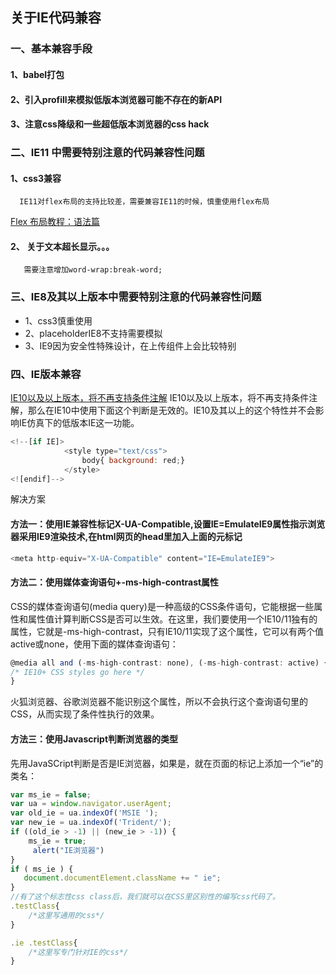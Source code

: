 ## 关于IE代码兼容

### 一、基本兼容手段
#### 1、babel打包
#### 2、引入profill来模拟低版本浏览器可能不存在的新API
#### 3、注意css降级和一些超低版本浏览器的css hack

### 二、IE11 中需要特别注意的代码兼容性问题
#### 1、css3兼容
      IE11对flex布局的支持比较差，需要兼容IE11的时候，慎重使用flex布局
[Flex 布局教程：语法篇](http://www.ruanyifeng.com/blog/2015/07/flex-grammar.html)
####   2、 关于文本超长显示。。。
       需要注意增加word-wrap:break-word;
### 三、IE8及其以上版本中需要特别注意的代码兼容性问题
* 1、css3慎重使用
* 2、placeholderIE8不支持需要模拟
* 3、IE9因为安全性特殊设计，在上传组件上会比较特别

### 四、IE版本兼容
[IE10以及以上版本，将不再支持条件注解](https://docs.microsoft.com/en-us/previous-versions/windows/internet-explorer/ie-developer/compatibility/hh801214(v=vs.85))
IE10以及以上版本，将不再支持条件注解，那么在IE10中使用下面这个判断是无效的。IE10及其以上的这个特性并不会影响IE仿真下的低版本IE这一功能。
```javascript
<!--[if IE]>
            <style type="text/css">
                body{ background: red;}
            </style>
<![endif]-->
```
解决方案
#### 方法一：使用IE兼容性标记X-UA-Compatible,设置IE=EmulateIE9属性指示浏览器采用IE9渲染技术,在html网页的head里加入上面的元标记
```javascript
<meta http-equiv="X-UA-Compatible" content="IE=EmulateIE9">
```

#### 方法二：使用媒体查询语句+-ms-high-contrast属性
CSS的媒体查询语句(media query)是一种高级的CSS条件语句，它能根据一些属性和属性值计算判断CSS是否可以生效。在这里，我们要使用一个IE10/11独有的属性，它就是-ms-high-contrast，只有IE10/11实现了这个属性，它可以有两个值active或none，使用下面的媒体查询语句：
```javascript
@media all and (-ms-high-contrast: none), (-ms-high-contrast: active) {
/* IE10+ CSS styles go here */
}
```
火狐浏览器、谷歌浏览器不能识别这个属性，所以不会执行这个查询语句里的CSS，从而实现了条件性执行的效果。
#### 方法三：使用Javascript判断浏览器的类型
先用JavaSCript判断是否是IE浏览器，如果是，就在页面的<html>标记上添加一个“ie”的类名：
```javascript
var ms_ie = false;
var ua = window.navigator.userAgent;
var old_ie = ua.indexOf('MSIE ');
var new_ie = ua.indexOf('Trident/');
if ((old_ie > -1) || (new_ie > -1)) {
    ms_ie = true;
     alert("IE浏览器")
}
if ( ms_ie ) {
   document.documentElement.className += " ie";
}
//有了这个标志性css class后，我们就可以在CSS里区别性的编写css代码了。
.testClass{
    /*这里写通用的css*/ 
}

.ie .testClass{
    /*这里写专门针对IE的css*/
}
```
 